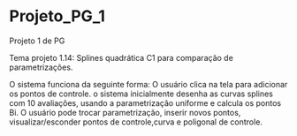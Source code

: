 # Projeto_PG_1
Projeto 1 de PG

Tema projeto 1.14: Splines quadrática C1 para comparação de
parametrizações.

O sistema funciona da seguinte forma:
O usuário clica na tela para adicionar os pontos de controle.
o sistema inicialmente desenha as curvas splines com 10 avaliações, usando a parametrização uniforme e calcula os pontos Bi.
O usuário pode trocar  parametrização, inserir novos pontos, visualizar/esconder pontos de controle,curva e poligonal de controle.
